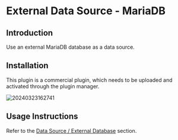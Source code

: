 # External Data Source - MariaDB

<PluginInfo commercial="true" name="data-source-external-mariadb"></PluginInfo>

## Introduction

Use an external MariaDB database as a data source.

## Installation

This plugin is a commercial plugin, which needs to be uploaded and activated through the plugin manager.

![20240323162741](https://static-docs.nocobase.com/20240323162741.png)

## Usage Instructions

Refer to the [Data Source / External Database](/handbook/data-source-manager/external-database) section.